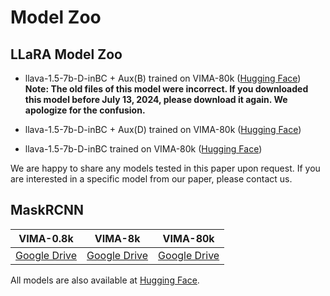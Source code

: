 # Model Zoo

## LLaRA Model Zoo

- llava-1.5-7b-D-inBC + Aux(B) trained on VIMA-80k ([Hugging Face](https://huggingface.co/variante/llava-1.5-7b-llara-D-inBC-Aux-B-VIMA-80k))
**Note: The old files of this model were incorrect. If you downloaded this model before July 13, 2024, please download it again. We apologize for the confusion.**

- llava-1.5-7b-D-inBC + Aux(D) trained on VIMA-80k ([Hugging Face](https://huggingface.co/variante/llava-1.5-7b-llara-D-inBC-Aux-D-VIMA-80k))
- llava-1.5-7b-D-inBC trained on VIMA-80k ([Hugging Face](https://huggingface.co/variante/llava-1.5-7b-llara-D-inBC-VIMA-80k))

We are happy to share any models tested in this paper upon request. If you are interested in a specific model from our paper, please contact us.

## MaskRCNN
| VIMA-0.8k | VIMA-8k | VIMA-80k |
|---|---|---|
| [Google Drive](https://drive.google.com/file/d/1y8u9Xs12gr_POFfseehgQ9PflL_BMbPy/view?usp=drive_link) | [Google Drive](https://drive.google.com/file/d/1Ej_KNGbRNa_9J8sHkUiHHnxdcKaMPnlh/view?usp=drive_link) | [Google Drive](https://drive.google.com/file/d/1dzZNYRQwNRCWb9ZQHW6_-RArPPVF4ojr/view?usp=drive_link) |

All models are also available at [Hugging Face](https://huggingface.co/variante/llara-maskrcnn).
